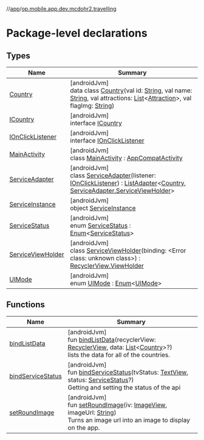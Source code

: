 //[app](../../index.md)/[op.mobile.app.dev.mcdohr2.travelling](index.md)

# Package-level declarations

## Types

| Name | Summary |
|---|---|
| [Country](-country/index.md) | [androidJvm]<br>data class [Country](-country/index.md)(val id: [String](https://kotlinlang.org/api/latest/jvm/stdlib/kotlin/-string/index.html), val name: [String](https://kotlinlang.org/api/latest/jvm/stdlib/kotlin/-string/index.html), val attractions: [List](https://kotlinlang.org/api/latest/jvm/stdlib/kotlin.collections/-list/index.html)&lt;[Attraction](../op.mobile.app.dev.mcdohr2.travelling.model/-attraction/index.md)&gt;, val flagImg: [String](https://kotlinlang.org/api/latest/jvm/stdlib/kotlin/-string/index.html)) |
| [ICountry](-i-country/index.md) | [androidJvm]<br>interface [ICountry](-i-country/index.md) |
| [IOnClickListener](-i-on-click-listener/index.md) | [androidJvm]<br>interface [IOnClickListener](-i-on-click-listener/index.md) |
| [MainActivity](-main-activity/index.md) | [androidJvm]<br>class [MainActivity](-main-activity/index.md) : [AppCompatActivity](https://developer.android.com/reference/kotlin/androidx/appcompat/app/AppCompatActivity.html) |
| [ServiceAdapter](-service-adapter/index.md) | [androidJvm]<br>class [ServiceAdapter](-service-adapter/index.md)(listener: [IOnClickListener](-i-on-click-listener/index.md)) : [ListAdapter](https://developer.android.com/reference/kotlin/androidx/recyclerview/widget/ListAdapter.html)&lt;[Country](-country/index.md), [ServiceAdapter.ServiceViewHolder](-service-adapter/-service-view-holder/index.md)&gt; |
| [ServiceInstance](-service-instance/index.md) | [androidJvm]<br>object [ServiceInstance](-service-instance/index.md) |
| [ServiceStatus](-service-status/index.md) | [androidJvm]<br>enum [ServiceStatus](-service-status/index.md) : [Enum](https://kotlinlang.org/api/latest/jvm/stdlib/kotlin/-enum/index.html)&lt;[ServiceStatus](-service-status/index.md)&gt; |
| [ServiceViewHolder](-service-view-holder/index.md) | [androidJvm]<br>class [ServiceViewHolder](-service-view-holder/index.md)(binding: &lt;Error class: unknown class&gt;) : [RecyclerView.ViewHolder](https://developer.android.com/reference/kotlin/androidx/recyclerview/widget/RecyclerView.ViewHolder.html) |
| [UIMode](-u-i-mode/index.md) | [androidJvm]<br>enum [UIMode](-u-i-mode/index.md) : [Enum](https://kotlinlang.org/api/latest/jvm/stdlib/kotlin/-enum/index.html)&lt;[UIMode](-u-i-mode/index.md)&gt; |

## Functions

| Name | Summary |
|---|---|
| [bindListData](bind-list-data.md) | [androidJvm]<br>fun [bindListData](bind-list-data.md)(recyclerView: [RecyclerView](https://developer.android.com/reference/kotlin/androidx/recyclerview/widget/RecyclerView.html), data: [List](https://kotlinlang.org/api/latest/jvm/stdlib/kotlin.collections/-list/index.html)&lt;[Country](-country/index.md)&gt;?)<br>lists the data for all of the countries. |
| [bindServiceStatus](bind-service-status.md) | [androidJvm]<br>fun [bindServiceStatus](bind-service-status.md)(tvStatus: [TextView](https://developer.android.com/reference/kotlin/android/widget/TextView.html), status: [ServiceStatus](-service-status/index.md)?)<br>Getting and setting the status of the api |
| [setRoundImage](set-round-image.md) | [androidJvm]<br>fun [setRoundImage](set-round-image.md)(iv: [ImageView](https://developer.android.com/reference/kotlin/android/widget/ImageView.html), imageUrl: [String](https://kotlinlang.org/api/latest/jvm/stdlib/kotlin/-string/index.html))<br>Turns an image url into an image to display on the app. |
